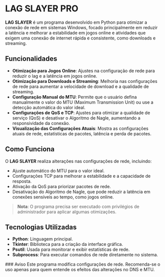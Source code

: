 # LAG SLAYER PRO

**LAG SLAYER** é um programa desenvolvido em Python para otimizar a conexão de rede em sistemas Windows, focado principalmente em reduzir a latência e melhorar a estabilidade em jogos online e atividades que exigem uma conexão de internet rápida e consistente, como downloads e streaming.

##  Funcionalidades

- **Otimização para Jogos Online**: Ajustes na configuração de rede para reduzir o lag e a latência em jogos online.
- **Otimização para Downloads e Streaming**: Melhoria nas configurações de rede para aumentar a velocidade de download e a qualidade de streaming.
- **Configuração Manual do MTU**: Permite que o usuário defina manualmente o valor do MTU (Maximum Transmission Unit) ou use a detecção automática do valor ideal.
- **Configurações de QoS e TCP**: Ajustes para otimizar a qualidade de serviço (QoS) e desativar o Algoritmo de Nagle, aumentando a responsividade da conexão.
- **Visualização das Configurações Atuais**: Mostra as configurações atuais de rede, estatísticas de pacotes, latência e perda de pacotes.

##  Como Funciona

O **LAG SLAYER** realiza alterações nas configurações de rede, incluindo:
- Ajuste automático do MTU para o valor ideal.
- Configurações TCP para melhorar a estabilidade e a capacidade de resposta.
- Ativação da QoS para priorizar pacotes de rede.
- Desativação do Algoritmo de Nagle, que pode reduzir a latência em conexões sensíveis ao tempo, como jogos online.

> **Nota**: O programa precisa ser executado com privilégios de administrador para aplicar algumas otimizações.

##  Tecnologias Utilizadas

- **Python**: Linguagem principal.
- **Tkinter**: Biblioteca para a criação da interface gráfica.
- **Psutil**: Usada para monitorar e exibir estatísticas de rede.
- **Subprocess**: Para executar comandos de rede diretamente no sistema.





<!--# *Project LagSlayer*
**Project LagSlayer** é uma ferramenta para otimizar configurações de rede em sistemas Windows, focada em reduzir a latência para melhorar a performance em jogos e outras aplicações que exigem baixa latência. A ferramenta permite otimizar o DNS e o MTU e também restaurar as configurações originais caso seja necessário.

------------

<!--
###   Funcionalidades
- Otimização de Configurações de Rede: Configura automaticamente o DNS e o MTU para valores ideais, reduzindo a latência.
- Restaurar Configurações Originais: Reverte as configurações de DNS e MTU para os valores anteriores.
- Interface Simples: Um menu interativo permite selecionar opções diretamente no terminal.

------------


<!--###   Como Funciona
1. **Backup:** Ao iniciar o programa, ele armazena as configurações atuais de DNS e MTU.

1. **Otimização:** Define o DNS para 8.8.8.8 e o MTU para 1500, valores que podem reduzir a latência em algumas redes.

1. **Restauração:** Caso deseje reverter as alterações, o programa restaura as configurações salvas no backup inicial.
-->

<!--> ###  Aviso
<!--> Este programa modifica configurações de rede. Recomenda-se o uso apenas para quem entende os efeitos das alterações no DNS e MTU.
